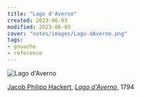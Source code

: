 ```yaml
---
title: "Lago d'Averno"
created: 2023-06-03
modified: 2023-06-03
cover: "notes/images/Lago-dAverno.png"
tags:
- gouache
- reference
---
```


![Lago d'Averno](notes/gouache/images/Lago-dAverno.png)

[Jacob Philipp Hackert](https://en.wikipedia.org/wiki/Jacob_Philipp_Hackert "Jacob Philipp Hackert"), _[Lago d'Averno](https://en.wikipedia.org/wiki/Lago_d%27Averno "Lago d'Averno")_, 1794